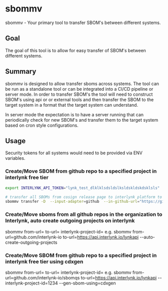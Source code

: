# sbommv

sbommv - Your primary tool to transfer SBOM's between different systems.

## Goal

The goal of this tool is to allow for easy transfer of SBOM's between different systems. 

## Summary

sbommv is designed to allow transfer sboms across systems. The tool can be run as a standalone tool or can be integrated into a CI/CD pipeline or server mode. In order to transfer SBOM's the tool will need to construct SBOM's using api or or external tools and then transfer the SBOM to the target system in a format that the target system can understand.

In server mode the expectation is to have a server running that can periodically check for new SBOM's and transfer them to the target system based on cron style configurations. 

## Usage

Security tokens for all systems would need to be provided via ENV variables.

### Create/Move SBOM from github repo to a specified project in interlynk free tier

```bash
export INTERLYNK_API_TOKEN="lynk_test_dlklklsdsldslksldskldskdsklsls"

# transfer all SBOMs from cosign release page to interlynk platform to a provided project ID
sbommv transfer -D  --input-adapter=github  --in-github-url="https://github.com/sigstore/cosign" --output-adapter=interlynk  --out-dtrack-url="https://localhost:3000/lynkapi" --out-interlynk-project-id=014eda95-5ac6-4bd8-a24d-014217f0b873
```

### Create/Move sboms from all github repos in the organization to Interlynk, auto create outgoing projects on interlynk

sbommv from-url=<repo-url> to-url=<interlynk-url> interlynk-project-id=<project-id> 
e.g. sbommv from-url=github.com/interlynk-io to-url=https://api.interlynk.io/lynkapi --auto-create-outgoing-projects

### Create/Move SBOM from github repo to a specified project in interlynk free tier using cdxgen

sbommv from-url=<repo-url> to-url=<interlynk-url> interlynk-project-id=<project-id> 
e.g. sbommv from-url=github.com/interlynk-io/sbomqs to-url=https://api.interlynk.io/lynkapi --interlynk-project-id=1234  --gen-sbom-using=cdxgen
